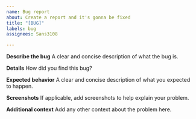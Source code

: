 ```yaml
---
name: Bug report
about: Create a report and it's gonna be fixed
title: "[BUG]"
labels: bug
assignees: Sans3108

---
```


**Describe the bug**
A clear and concise description of what the bug is.

**Details**
How did you find this bug?

**Expected behavior**
A clear and concise description of what you expected to happen.

**Screenshots**
If applicable, add screenshots to help explain your problem.

**Additional context**
Add any other context about the problem here.
